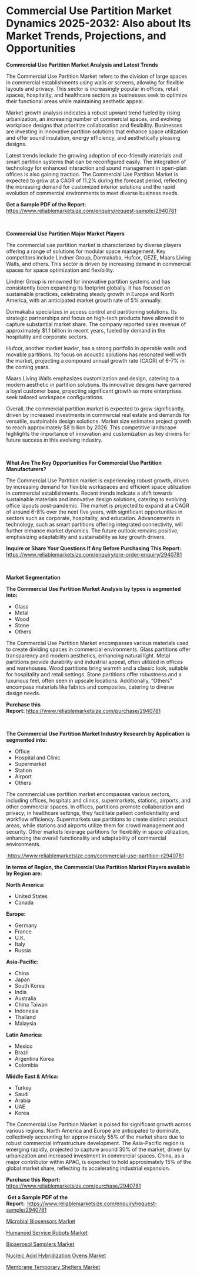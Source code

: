 <p><h1>Commercial Use Partition Market Dynamics 2025-2032: Also about Its Market Trends, Projections, and Opportunities</h1></p><p><strong>Commercial Use Partition Market Analysis and Latest Trends</strong></p>
<p><p>The Commercial Use Partition Market refers to the division of large spaces in commercial establishments using walls or screens, allowing for flexible layouts and privacy. This sector is increasingly popular in offices, retail spaces, hospitality, and healthcare sectors as businesses seek to optimize their functional areas while maintaining aesthetic appeal.</p><p>Market growth analysis indicates a robust upward trend fueled by rising urbanization, an increasing number of commercial spaces, and evolving workplace designs that prioritize collaboration and flexibility. Businesses are investing in innovative partition solutions that enhance space utilization and offer sound insulation, energy efficiency, and aesthetically pleasing designs. </p><p>Latest trends include the growing adoption of eco-friendly materials and smart partition systems that can be reconfigured easily. The integration of technology for enhanced interaction and sound management in open-plan offices is also gaining traction. The Commercial Use Partition Market is expected to grow at a CAGR of 11.2% during the forecast period, reflecting the increasing demand for customized interior solutions and the rapid evolution of commercial environments to meet diverse business needs.</p></p>
<p><strong>Get a Sample PDF of the Report:&nbsp;</strong> <a href="https://www.reliablemarketsize.com/enquiry/request-sample/2940781?utm_campaign=1133&utm_medium=2&utm_source=Github&utm_content=ia&utm_term=15032025&utm_id=commercial-use-partition">https://www.reliablemarketsize.com/enquiry/request-sample/2940781</a></p>
<p>&nbsp;</p>
<p><strong>Commercial Use Partition Major Market Players</strong></p>
<p><p>The commercial use partition market is characterized by diverse players offering a range of solutions for modular space management. Key competitors include Lindner Group, Dormakaba, Hufcor, GEZE, Maars Living Walls, and others. This sector is driven by increasing demand in commercial spaces for space optimization and flexibility.</p><p>Lindner Group is renowned for innovative partition systems and has consistently been expanding its footprint globally. It has focused on sustainable practices, celebrating steady growth in Europe and North America, with an anticipated market growth rate of 5% annually.</p><p>Dormakaba specializes in access control and partitioning solutions. Its strategic partnerships and focus on high-tech products have allowed it to capture substantial market share. The company reported sales revenue of approximately $1.1 billion in recent years, fueled by demand in the hospitality and corporate sectors.</p><p>Hufcor, another market leader, has a strong portfolio in operable walls and movable partitions. Its focus on acoustic solutions has resonated well with the market, projecting a compound annual growth rate (CAGR) of 6-7% in the coming years.</p><p>Maars Living Walls emphasizes customization and design, catering to a modern aesthetic in partition solutions. Its innovative designs have garnered a loyal customer base, projecting significant growth as more enterprises seek tailored workspace configurations.</p><p>Overall, the commercial partition market is expected to grow significantly, driven by increased investments in commercial real estate and demands for versatile, sustainable design solutions. Market size estimates project growth to reach approximately $8 billion by 2026. This competitive landscape highlights the importance of innovation and customization as key drivers for future success in this evolving industry.</p></p>
<p>&nbsp;</p>
<p><strong>What Are The Key Opportunities For Commercial Use Partition Manufacturers?</strong></p>
<p><p>The Commercial Use Partition market is experiencing robust growth, driven by increasing demand for flexible workspaces and efficient space utilization in commercial establishments. Recent trends indicate a shift towards sustainable materials and innovative design solutions, catering to evolving office layouts post-pandemic. The market is projected to expand at a CAGR of around 6-8% over the next five years, with significant opportunities in sectors such as corporate, hospitality, and education. Advancements in technology, such as smart partitions offering integrated connectivity, will further enhance market dynamics. The future outlook remains positive, emphasizing adaptability and sustainability as key growth drivers.</p></p>
<p><strong>Inquire or Share Your Questions If Any Before Purchasing This Report:</strong> <a href="https://www.reliablemarketsize.com/enquiry/pre-order-enquiry/2940781?utm_campaign=1133&utm_medium=2&utm_source=Github&utm_content=ia&utm_term=15032025&utm_id=commercial-use-partition">https://www.reliablemarketsize.com/enquiry/pre-order-enquiry/2940781</a></p>
<p>&nbsp;</p>
<p><strong>Market Segmentation</strong></p>
<p><strong>The Commercial Use Partition Market Analysis by types is segmented into:</strong></p>
<p><ul><li>Glass</li><li>Metal</li><li>Wood</li><li>Stone</li><li>Others</li></ul></p>
<p><p>The Commercial Use Partition Market encompasses various materials used to create dividing spaces in commercial environments. Glass partitions offer transparency and modern aesthetics, enhancing natural light. Metal partitions provide durability and industrial appeal, often utilized in offices and warehouses. Wood partitions bring warmth and a classic look, suitable for hospitality and retail settings. Stone partitions offer robustness and a luxurious feel, often seen in upscale locations. Additionally, “Others” encompass materials like fabrics and composites, catering to diverse design needs.</p></p>
<p><strong>Purchase this Report:&nbsp;</strong><a href="https://www.reliablemarketsize.com/purchase/2940781?utm_campaign=1133&utm_medium=2&utm_source=Github&utm_content=ia&utm_term=15032025&utm_id=commercial-use-partition">https://www.reliablemarketsize.com/purchase/2940781</a></p>
<p>&nbsp;</p>
<p><strong>The Commercial Use Partition Market Industry Research by Application is segmented into:</strong></p>
<p><ul><li>Office</li><li>Hospital and Clinic</li><li>Supermarket</li><li>Station</li><li>Airport</li><li>Others</li></ul></p>
<p><p>The commercial use partition market encompasses various sectors, including offices, hospitals and clinics, supermarkets, stations, airports, and other commercial spaces. In offices, partitions promote collaboration and privacy; in healthcare settings, they facilitate patient confidentiality and workflow efficiency. Supermarkets use partitions to create distinct product areas, while stations and airports utilize them for crowd management and security. Other markets leverage partitions for flexibility in space utilization, enhancing the overall functionality and adaptability of commercial environments.</p></p>
<p><a href="https://www.reliablemarketsize.com/commercial-use-partition-r2940781?utm_campaign=1133&utm_medium=2&utm_source=Github&utm_content=ia&utm_term=15032025&utm_id=commercial-use-partition">&nbsp;https://www.reliablemarketsize.com/commercial-use-partition-r2940781</a></p>
<p><strong>In terms of Region, the Commercial Use Partition Market Players available by Region are:</strong></p>
<p>
    <p> <strong> North America: </strong>
        <ul>
            <li>United States</li>
            <li>Canada</li>
        </ul>
        </p> 
    <p> <strong> Europe: </strong>
        <ul>
            <li>Germany</li>
            <li>France</li>
            <li>U.K.</li>
            <li>Italy</li>
            <li>Russia</li>
        </ul>
        </p> 
    <p> <strong> Asia-Pacific: </strong>
        <ul>
            <li>China</li>
            <li>Japan</li>
            <li>South Korea</li>
            <li>India</li>
            <li>Australia</li>
            <li>China Taiwan</li>
            <li>Indonesia</li>
            <li>Thailand</li>
            <li>Malaysia</li>
        </ul>
        </p> 
    <p> <strong> Latin America: </strong>
        <ul>
            <li>Mexico</li>
            <li>Brazil</li>
            <li>Argentina Korea</li>
            <li>Colombia</li>
        </ul>
        </p> 
    <p> <strong> Middle East & Africa: </strong>
        <ul>
            <li>Turkey</li>
            <li>Saudi</li>
            <li>Arabia</li>
            <li>UAE</li>
            <li>Korea</li>
        </ul>
    </p>
    </p>
<p><p>The Commercial Use Partition Market is poised for significant growth across various regions. North America and Europe are anticipated to dominate, collectively accounting for approximately 55% of the market share due to robust commercial infrastructure development. The Asia-Pacific region is emerging rapidly, projected to capture around 30% of the market, driven by urbanization and increased investment in commercial spaces. China, as a major contributor within APAC, is expected to hold approximately 15% of the global market share, reflecting its accelerating industrial expansion.</p></p>
<p><strong>Purchase this Report: </strong><a href="https://www.reliablemarketsize.com/purchase/2940781?utm_campaign=1133&utm_medium=2&utm_source=Github&utm_content=ia&utm_term=15032025&utm_id=commercial-use-partition">https://www.reliablemarketsize.com/purchase/2940781</a></p>
<p>&nbsp;<strong>Get a Sample PDF of the Report:&nbsp;&nbsp;</strong><a href="https://www.reliablemarketsize.com/enquiry/request-sample/2940781?utm_campaign=1133&utm_medium=2&utm_source=Github&utm_content=ia&utm_term=15032025&utm_id=commercial-use-partition">https://www.reliablemarketsize.com/enquiry/request-sample/2940781</a></p>
<p><strong></strong></p>
<p><p><a href="https://github.com/larotnanonhx/Market-Research-Report-List-1/blob/main/microbial-biosensors-market.md?utm_campaign=1133&utm_medium=2&utm_source=Github&utm_content=ia&utm_term=15032025&utm_id=commercial-use-partition">Microbial Biosensors Market</a></p><p><a href="https://github.com/bibzmuiko/Market-Research-Report-List-1/blob/main/humanoid-service-robots-market.md?utm_campaign=1133&utm_medium=2&utm_source=Github&utm_content=ia&utm_term=15032025&utm_id=commercial-use-partition">Humanoid Service Robots Market</a></p><p><a href="https://github.com/kelttnandan9/Market-Research-Report-List-1/blob/main/bioaerosol-samplers-market.md?utm_campaign=1133&utm_medium=2&utm_source=Github&utm_content=ia&utm_term=15032025&utm_id=commercial-use-partition">Bioaerosol Samplers Market</a></p><p><a href="https://github.com/linnuripat/Market-Research-Report-List-1/blob/main/nucleic-acid-hybridization-ovens-market.md?utm_campaign=1133&utm_medium=2&utm_source=Github&utm_content=ia&utm_term=15032025&utm_id=commercial-use-partition">Nucleic Acid Hybridization Ovens Market</a></p><p><a href="https://github.com/borsiflorsfa/Market-Research-Report-List-1/blob/main/membrane-temporary-shelters-market.md?utm_campaign=1133&utm_medium=2&utm_source=Github&utm_content=ia&utm_term=15032025&utm_id=commercial-use-partition">Membrane Temporary Shelters Market</a></p></p>